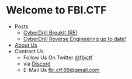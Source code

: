 # Welcome to FBI.CTF

- Posts
  - [CyberDrill BreakIt (RE)](/writeups/cyberdrill2021/Break-it)
  - [CyberDrill Reverse Engineering up to date!](/writeups/cyberdrill2021/Reverse-Engineering-up-to-date)
- [About Us](/about/)
- Contract Us
  - Follow Us On Twitter [@fbictf](https://twitter.com/fbictf)
  - via [Discord](/discord)
  - E-Mail Us [fbi.ctf.69@gmail.com](mailto:fbi.ctf.69@gmail.com)
